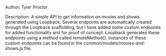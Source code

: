 Author: Tyler Proctor

Description: A simple API to get information on movies and shows generated using Loopback. Several endpoints are automatically created through the Loopback scaffolding, but I have added some custom endpoints for added functionality and for proof of concept.  Loopback generates these endpoints using a method called remoteMethod().  Instances of these custom endpoints can be found in the common/models/movies-and-shows.js file.